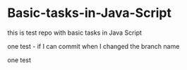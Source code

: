 # Basic-tasks-in-Java-Script

this is test repo with basic tasks in Java Script

one test - if I can commit when I changed the branch name

one test